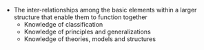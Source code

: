- The inter-relationships among the basic elements within a larger structure that enable them to function together
	- Knowledge of classification
	- Knowledge of principles and generalizations
	- Knowledge of theories, models and structures